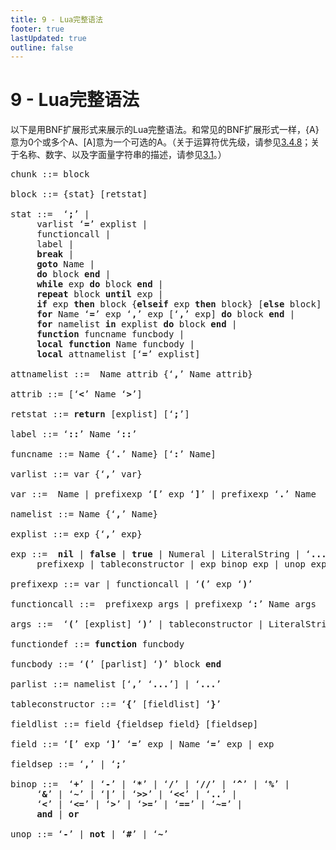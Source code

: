 ```yaml
---
title: 9 - Lua完整语法
footer: true
lastUpdated: true
outline: false
---
```

# 9 - Lua完整语法
以下是用BNF扩展形式来展示的Lua完整语法。和常见的BNF扩展形式一样，{A} 意为0个或多个A、\[A\]意为一个可选的A。（关于运算符优先级，请参见[3.4.8](#348---优先级)；关于名称、数字、以及字面量字符串的描述，请参见[3.1](#31---词法约定)。）

<pre>
chunk ::= block

block ::= {stat} [retstat]

stat ::=  ‘<b>;</b>’ | 
	 varlist ‘<b>=</b>’ explist | 
	 functioncall | 
	 label | 
	 <b>break</b> | 
	 <b>goto</b> Name | 
	 <b>do</b> block <b>end</b> | 
	 <b>while</b> exp <b>do</b> block <b>end</b> | 
	 <b>repeat</b> block <b>until</b> exp | 
	 <b>if</b> exp <b>then</b> block {<b>elseif</b> exp <b>then</b> block} [<b>else</b> block] <b>end</b> | 
	 <b>for</b> Name ‘<b>=</b>’ exp ‘<b>,</b>’ exp [‘<b>,</b>’ exp] <b>do</b> block <b>end</b> | 
	 <b>for</b> namelist <b>in</b> explist <b>do</b> block <b>end</b> | 
	 <b>function</b> funcname funcbody | 
	 <b>local</b> <b>function</b> Name funcbody | 
	 <b>local</b> attnamelist [‘<b>=</b>’ explist] 

attnamelist ::=  Name attrib {‘<b>,</b>’ Name attrib}

attrib ::= [‘<b>&lt;</b>’ Name ‘<b>&gt;</b>’]

retstat ::= <b>return</b> [explist] [‘<b>;</b>’]

label ::= ‘<b>::</b>’ Name ‘<b>::</b>’

funcname ::= Name {‘<b>.</b>’ Name} [‘<b>:</b>’ Name]

varlist ::= var {‘<b>,</b>’ var}

var ::=  Name | prefixexp ‘<b>[</b>’ exp ‘<b>]</b>’ | prefixexp ‘<b>.</b>’ Name 

namelist ::= Name {‘<b>,</b>’ Name}

explist ::= exp {‘<b>,</b>’ exp}

exp ::=  <b>nil</b> | <b>false</b> | <b>true</b> | Numeral | LiteralString | ‘<b>...</b>’ | functiondef | 
	 prefixexp | tableconstructor | exp binop exp | unop exp 

prefixexp ::= var | functioncall | ‘<b>(</b>’ exp ‘<b>)</b>’

functioncall ::=  prefixexp args | prefixexp ‘<b>:</b>’ Name args 

args ::=  ‘<b>(</b>’ [explist] ‘<b>)</b>’ | tableconstructor | LiteralString 

functiondef ::= <b>function</b> funcbody

funcbody ::= ‘<b>(</b>’ [parlist] ‘<b>)</b>’ block <b>end</b>

parlist ::= namelist [‘<b>,</b>’ ‘<b>...</b>’] | ‘<b>...</b>’

tableconstructor ::= ‘<b>{</b>’ [fieldlist] ‘<b>}</b>’

fieldlist ::= field {fieldsep field} [fieldsep]

field ::= ‘<b>[</b>’ exp ‘<b>]</b>’ ‘<b>=</b>’ exp | Name ‘<b>=</b>’ exp | exp

fieldsep ::= ‘<b>,</b>’ | ‘<b>;</b>’

binop ::=  ‘<b>+</b>’ | ‘<b>-</b>’ | ‘<b>*</b>’ | ‘<b>/</b>’ | ‘<b>//</b>’ | ‘<b>^</b>’ | ‘<b>%</b>’ | 
	 ‘<b>&amp;</b>’ | ‘<b>~</b>’ | ‘<b>|</b>’ | ‘<b>&gt;&gt;</b>’ | ‘<b>&lt;&lt;</b>’ | ‘<b>..</b>’ | 
	 ‘<b>&lt;</b>’ | ‘<b>&lt;=</b>’ | ‘<b>&gt;</b>’ | ‘<b>&gt;=</b>’ | ‘<b>==</b>’ | ‘<b>~=</b>’ | 
	 <b>and</b> | <b>or</b>

unop ::= ‘<b>-</b>’ | <b>not</b> | ‘<b>#</b>’ | ‘<b>~</b>’
</pre>